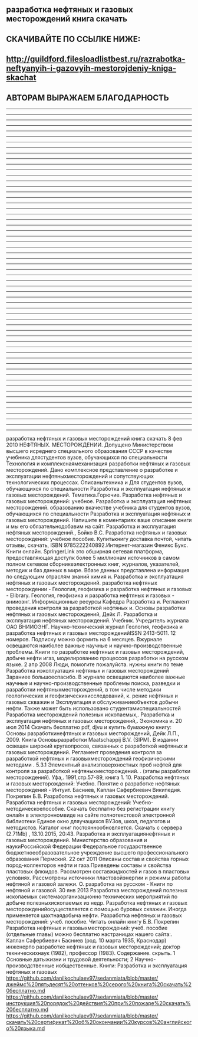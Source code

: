 разработка нефтяных и газовых месторождений книга скачать
--------------------------------------------------
СКАЧИВАЙТЕ ПО ССЫЛКЕ НИЖЕ:
--------------------------------------------------
http://guildford.filesloadlistbest.ru/razrabotka-neftyanyih-i-gazovyih-mestorojdeniy-kniga-skachat
--------------------------------------------------
АВТОРАМ ВЫРАЖАЕМ БЛАГОДАРНОСТЬ
--------------------------------------------------
--------------------------------------------------
--------------------------------------------------
--------------------------------------------------
--------------------------------------------------
--------------------------------------------------
--------------------------------------------------
--------------------------------------------------
--------------------------------------------------
--------------------------------------------------
--------------------------------------------------
--------------------------------------------------
--------------------------------------------------
--------------------------------------------------
--------------------------------------------------
--------------------------------------------------
--------------------------------------------------
--------------------------------------------------
--------------------------------------------------
--------------------------------------------------
--------------------------------------------------
--------------------------------------------------
--------------------------------------------------
--------------------------------------------------
--------------------------------------------------
--------------------------------------------------
--------------------------------------------------
--------------------------------------------------
--------------------------------------------------
--------------------------------------------------
--------------------------------------------------
--------------------------------------------------
--------------------------------------------------
--------------------------------------------------
--------------------------------------------------
--------------------------------------------------
--------------------------------------------------
--------------------------------------------------
--------------------------------------------------
--------------------------------------------------
--------------------------------------------------
--------------------------------------------------
--------------------------------------------------
--------------------------------------------------
--------------------------------------------------
--------------------------------------------------
--------------------------------------------------
--------------------------------------------------
--------------------------------------------------
--------------------------------------------------
--------------------------------------------------
--------------------------------------------------
--------------------------------------------------
--------------------------------------------------
--------------------------------------------------
--------------------------------------------------
--------------------------------------------------
--------------------------------------------------
--------------------------------------------------
--------------------------------------------------
разработка нефтяных и газовых месторождений книга скачать 8 фев 2010  НЕФТЯНЫХ. МЕСТОРОЖДЕНИИ. Допущено Министерством высшего исреднего специального образования СССР в качестве учебника длястудентов вузов, обучающихся по специальности Технология и комплекснаямеханизация разработки нефтяных и газовых месторождений. Дано комплексное представление о разработке и эксплуатации нефтяныхместорождений и сопутствующих технологических процессах. Описанытехника и  Для студентов вузов, обучающихся по специальности Разработка и эксплуатация нефтяных и газовых месторождений. Тематика.Горючие. Разработка нефтяных и газовых месторождений: учебное. Разработка и эксплуатация нефтяных месторождений.  образованию вкачестве учебника для студентов вузов, обучающихся по специальности Разработка и эксплуатация нефтяных и газовых месторождений. Напишите в коментариях ваше описание книги и мы его обязательнодобавим на сайт. Разработка и эксплуатация нефтяных месторождений., Бойко В.С. Разработка нефтяных и газовых месторождений: учебное пособие. Купитькнигу доставка почтой, читать отзывы, скачать, ISBN 9785222240892.Интернет-магазин Феникс Букс. Книги онлайн. SpringerLink  это обширная сетевая платформа, предоставляющая доступк более 5 миллионам источников в самом полном сетевом сборникеэлектронных книг, журналов, указателей, методик и баз данных в мире. Вбазе данных представлена информация по следующим отраслям знаний химия и. Разработка и эксплуатация нефтяных и газовых месторождений. разработка нефтяных месторождении -
Геология, геофизика и разработка нефтяных и газовых - Elibrary. Геология, геофизика и разработка нефтяных и газовых - внииоэнг. Информационные ресурсы  Кафедра Разработка и. Регламент проведения контроля за разработкой нефтяных и. Основы разработки нефтяных и газовых месторождений, Дейк Л. Разработка и эксплуатация нефтяных месторождений. Учебник. Учредитель журнала ОАО ВНИИОЭНГ. Научно-технический журнал Геология, геофизика и разработка нефтяных и газовых месторожденийISSN 2413-5011. 12 номеров. Подписку можно формить на 6 месяцев. Вжурнале освещаются наиболее важные научные и научно-производственные проблемы. Книги по разработке нефтяных и газовых месторождений, добыче нефти игаз, моделированию процессов разработки на русском языке. 2 апр 2008  Люди, помогите пожалуйста. нужны книги по теме Разработка иэксплуатация нефтяных и газовых месторождений  Зараниее большоеспасибо.
В журнале освещаются наиболее важные научные и научно-производственные проблемы поиска, разведки и разработки нефтяныхместорождений, в том числе методики геологических и геофизическихисследований, к. рение нефтяных и газовых скважин и Эксплуатация и обслуживаниеобъектов добычи нефти. Также может быть использовано студентамиспециальностей Разработка месторождений полезных ископаемых,. Разработка и эксплуатация нефтяных и газовых месторождений,. Экономика и. 20 июл 2014  Скачать бесплатно pdf, djvu и купить бумажную книгу: Основы разработкинефтяных и газовых месторождений, Дейк Л.П., 2009. Книга Основыразработки  Maatschappij B.V. (SIPM). В издании освещен широкий кругвопросов, связанных с разработкой нефтяных и газовых месторождений. Регламент проведения контроля за разработкой нефтяных и газовыхместорождений геофизическими методами . 5.3.1 Элементный анализповерхностных проб нефтей для контроля за разработкой нефтяныхместорождений. . (этапы разработки месторождений). Уфа,. 1991,стр.57-89, книга 1. 10. Разработка нефтяных и газовых месторождений: Учебно. Понятие о разработке нефтяных месторождений - Интуит. Басниев, Каплан Сафербиевич  Википедия. Покрепин Б.В. Разработка нефтяных и газовых месторождений. Разработка нефтяных и газовых месторождений: Учебно-методическоепособие. Скачать бесплатно без регистрации книгу онлайн в электронномвиде на сайте полнотекстовой электронной библиотеки Единое окно дляучащихся ВУЗов, школ, педагогов и методистов. Каталог книг постояннообновляется.
Скачать с сервера (2.71Mb) , 13.10.2015, 20:43. Разработка и эксплуатациянефтяных и газовых месторождений. Министерство образования и наукиРоссийской Федерации Федеральное государственное бюджетноеобразовательное учреждение высшего профессионального образования Пермский. 22 окт 2011  Описаны состав и свойства горных пород-коллекторов нефти и газа.Приведены составы и свойства пластовых флюидов. Рассмотрен составжидкостей и газов в пластовых условиях. Рассмотрены источники пластовойэнергии и режимы работы нефтяной и газовой залежи. О. разработка на русском - Книги по нефтяной и газовой. 30 янв 2013  Разработка месторождений полезных ископаемых  системаорганизационно  технических мероприятий по добыче полезныхископаемых из недр. Разработка нефтяных и газовых месторожденийосуществляется с помощью буровых скважин. Иногда применяется шахтнаядобыча нефти. Разработка нефтяных и газовых месторождений: учеб. пособие. Читать онлайн книгу Б.В. Покрепин  Разработка нефтяных и газовыхместорождений: учеб. пособие (отдельные главы) можно бесплатно настраницах нашего сайта:. Каплан Сафербиевич Басниев (род. 10 марта 1935, Краснодар)  инженерпо разработке нефтяных и газовых месторождений; доктор техническихнаук (1982), профессор (1983). Содержание. скрыть. 1 Основные датыжизни и трудовой деятельности; 2 Научно-производственные иобщественные. Книги: Разработка и эксплуатация нефтяных и газовых
https://github.com/danilkochulaev97/sedanmiata/blob/master/джеймс%20пятьдесят%20оттенков%20серого%20книга%20скачать%20бесплатно.md
https://github.com/danilkochulaev97/sedanmiata/blob/master/инструкция%20порядок%20действия%20при%20пожаре%20скачать%20бесплатно.md
https://github.com/danilkochulaev97/sedanmiata/blob/master/скачать%20сертификат%20об%20окончании%20курсов%20английского%20языка.md
